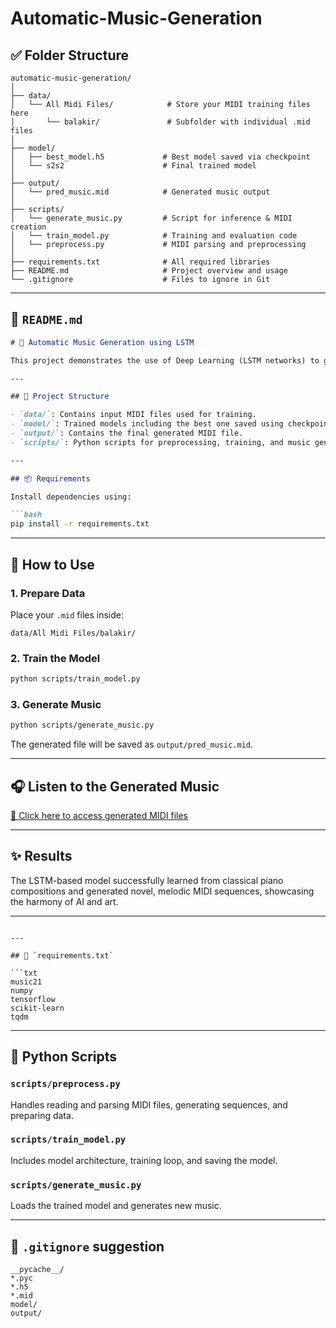 # Automatic-Music-Generation

## ✅ Folder Structure

```
automatic-music-generation/
│
├── data/
│   └── All Midi Files/            # Store your MIDI training files here
│       └── balakir/               # Subfolder with individual .mid files
│
├── model/
│   ├── best_model.h5             # Best model saved via checkpoint
│   └── s2s2                      # Final trained model
│
├── output/
│   └── pred_music.mid            # Generated music output
│
├── scripts/
│   └── generate_music.py         # Script for inference & MIDI creation
│   └── train_model.py            # Training and evaluation code
│   └── preprocess.py             # MIDI parsing and preprocessing
│
├── requirements.txt              # All required libraries
├── README.md                     # Project overview and usage
└── .gitignore                    # Files to ignore in Git
```

---

## 📝 `README.md`

```markdown
# 🎵 Automatic Music Generation using LSTM

This project demonstrates the use of Deep Learning (LSTM networks) to generate classical piano music. It uses MIDI files as input, trains an LSTM model on note sequences, and generates novel music compositions saved as MIDI files.

---

## 📁 Project Structure

- `data/`: Contains input MIDI files used for training.
- `model/`: Trained models including the best one saved using checkpoints.
- `output/`: Contains the final generated MIDI file.
- `scripts/`: Python scripts for preprocessing, training, and music generation.

---

## 📦 Requirements

Install dependencies using:

```bash
pip install -r requirements.txt
```

---

## 🚀 How to Use

### 1. Prepare Data

Place your `.mid` files inside:
```
data/All Midi Files/balakir/
```

### 2. Train the Model

```bash
python scripts/train_model.py
```

### 3. Generate Music

```bash
python scripts/generate_music.py
```

The generated file will be saved as `output/pred_music.mid`.

---

## 🎧 Listen to the Generated Music

[🔗 Click here to access generated MIDI files](https://drive.google.com/drive/u/0/folders/1bzkerp5pgVnX22q5-EuMc6WSOaiXjGhQ)

---

## ✨ Results

The LSTM-based model successfully learned from classical piano compositions and generated novel, melodic MIDI sequences, showcasing the harmony of AI and art.

---
```

---

## 📄 `requirements.txt`

```txt
music21
numpy
tensorflow
scikit-learn
tqdm
```

---

## 🧠 Python Scripts

### `scripts/preprocess.py`
Handles reading and parsing MIDI files, generating sequences, and preparing data.

### `scripts/train_model.py`
Includes model architecture, training loop, and saving the model.

### `scripts/generate_music.py`
Loads the trained model and generates new music.

---

## 🧹 `.gitignore` suggestion

```gitignore
__pycache__/
*.pyc
*.h5
*.mid
model/
output/
```
